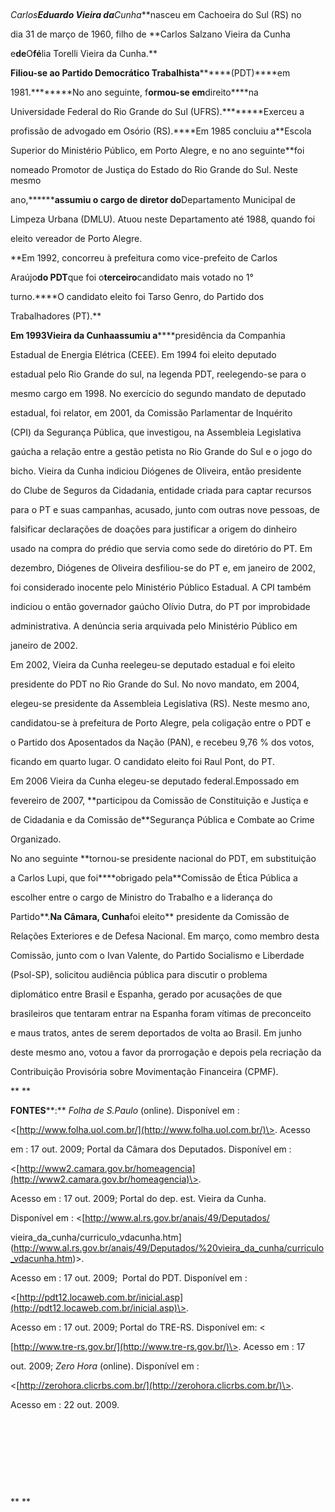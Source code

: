 

 



*Carlos**Eduardo Vieira da**Cunha***nasceu em Cachoeira do Sul (RS) no

dia 31 de março de 1960, filho de **Carlos Salzano Vieira da Cunha

e****de****O****fé****lia Torelli Vieira da Cunha.**



**Filiou-se ao Partido Democrático Trabalhista********(PDT)****em

1981.********No ano seguinte, f****ormou-se em****direito****na

Universidade Federal do Rio Grande do Sul (UFRS).********Exerceu a

profissão de advogado em Osório (RS).****Em 1985 concluiu a**Escola

Superior do Ministério Público, em Porto Alegre, e no ano seguinte**foi

nomeado Promotor de Justiça do Estado do Rio Grande do Sul. Neste mesmo

ano,********assumiu o cargo de diretor do**Departamento Municipal de

Limpeza Urbana (DMLU). Atuou neste Departamento até 1988, quando foi

eleito vereador de Porto Alegre.



**Em 1992, concorreu à prefeitura como vice-prefeito de Carlos

Araújo****do PDT****que foi o****terceiro****candidato mais votado no 1°

turno.****O candidato eleito foi Tarso Genro, do Partido dos

Trabalhadores (PT).**



**Em 1993****Vieira da Cunha****assumiu a******presidência da Companhia

Estadual de Energia Elétrica (CEEE). Em 1994 foi eleito deputado

estadual pelo Rio Grande do sul, na legenda PDT, reelegendo-se para o

mesmo cargo em 1998. No exercício do segundo mandato de deputado

estadual, foi relator, em 2001, da Comissão Parlamentar de Inquérito

(CPI) da Segurança Pública, que investigou, na Assembleia Legislativa

gaúcha a relação entre a gestão petista no Rio Grande do Sul e o jogo do

bicho. Vieira da Cunha indiciou Diógenes de Oliveira, então presidente

do Clube de Seguros da Cidadania, entidade criada para captar recursos

para o PT e suas campanhas, acusado, junto com outras nove pessoas, de

falsificar declarações de doações para justificar a origem do dinheiro

usado na compra do prédio que servia como sede do diretório do PT. Em

dezembro, Diógenes de Oliveira desfiliou-se do PT e, em janeiro de 2002,

foi considerado inocente pelo Ministério Público Estadual. A CPI também

indiciou o então governador gaúcho Olívio Dutra, do PT por improbidade

administrativa. A denúncia seria arquivada pelo Ministério Público em

janeiro de 2002.



Em 2002, Vieira da Cunha reelegeu-se deputado estadual e foi eleito

presidente do PDT no Rio Grande do Sul. No novo mandato, em 2004,

elegeu-se presidente da Assembleia Legislativa (RS). Neste mesmo ano,

candidatou-se à prefeitura de Porto Alegre, pela coligação entre o PDT e

o Partido dos Aposentados da Nação (PAN), e recebeu 9,76 % dos votos,

ficando em quarto lugar. O candidato eleito foi Raul Pont, do PT.



Em 2006 Vieira da Cunha elegeu-se deputado federal.Empossado em

fevereiro de 2007, **participou da Comissão de Constituição e Justiça e

de Cidadania e da Comissão de**Segurança Pública e Combate ao Crime

Organizado.



No ano seguinte **tornou-se presidente nacional do PDT, em substituição

a Carlos Lupi, que foi****obrigado pela**Comissão de Ética Pública a

escolher entre o cargo de Ministro do Trabalho e a liderança do

Partido**.****Na Câmara, Cunha****foi eleito** presidente da Comissão de

Relações Exteriores e de Defesa Nacional. Em março, como membro desta

Comissão, junto com o Ivan Valente, do Partido Socialismo e Liberdade

(Psol-SP), solicitou audiência pública para discutir o problema

diplomático entre Brasil e Espanha, gerado por acusações de que

brasileiros que tentaram entrar na Espanha foram vítimas de preconceito

e maus tratos, antes de serem deportados de volta ao Brasil. Em junho

deste mesmo ano, votou a favor da prorrogação e depois pela recriação da

Contribuição Provisória sobre Movimentação Financeira (CPMF).



** **



**FONTES****:** *Folha de S.Paulo* (online). Disponível em :

\<[http://www.folha.uol.com.br/](http://www.folha.uol.com.br/)\>. Acesso

em : 17 out. 2009; Portal da Câmara dos Deputados. Disponível em :

\<[http://www2.camara.gov.br/homeagencia](http://www2.camara.gov.br/homeagencia)\>.

Acesso em : 17 out. 2009; Portal do dep. est. Vieira da Cunha.

Disponível em : \<[http://www.al.rs.gov.br/anais/49/Deputados/

vieira\_da\_cunha/curriculo\_vdacunha.htm](http://www.al.rs.gov.br/anais/49/Deputados/%20vieira_da_cunha/curriculo_vdacunha.htm)\>.

Acesso em : 17 out. 2009;  Portal do PDT. Disponível em :

\<[http://pdt12.locaweb.com.br/inicial.asp](http://pdt12.locaweb.com.br/inicial.asp)\>.

Acesso em : 17 out. 2009; Portal do TRE-RS. Disponível em: \<

[http://www.tre-rs.gov.br/](http://www.tre-rs.gov.br/)\>. Acesso em : 17

out. 2009; *Zero Hora* (online). Disponível em :

\<[http://zerohora.clicrbs.com.br/](http://zerohora.clicrbs.com.br/)\>.

Acesso em : 22 out. 2009.



 



 



 



 



** **



 



 



 

